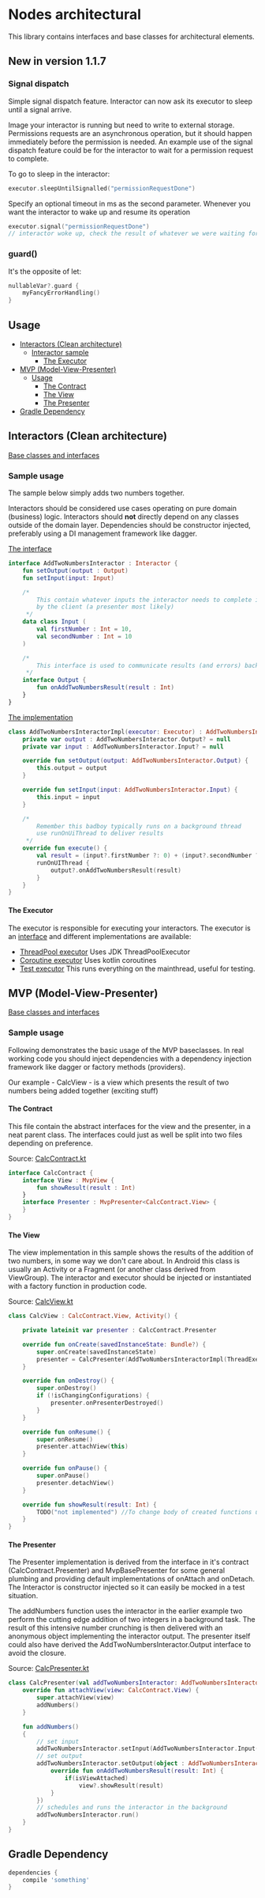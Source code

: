 # Nodes architectural
This library contains interfaces and base classes for architectural elements.

## New in version 1.1.7

### Signal dispatch
Simple signal dispatch feature. Interactor can now ask its executor to sleep until a signal arrive.

Image your interactor is running but need to write to external storage. Permissions requests are an
asynchronous operation, but it should happen immediately before the permission is needed.
An example use of the signal dispatch feature could be for the interactor to wait for a permission
request to complete.

To go to sleep in the interactor:

```kotlin
executor.sleepUntilSignalled("permissionRequestDone")
```

Specify an optional timeout in ms as the second parameter.
Whenever you want the interactor to wake up and resume its operation

```kotlin
executor.signal("permissionRequestDone")
// interactor woke up, check the result of whatever we were waiting for and continue
```

### guard()
It's the opposite of let:

```kotlin
nullableVar?.guard {
	myFancyErrorHandling()
}
```


## Usage
  * [Interactors (Clean architecture)](#interactors-clean-architecture)
	 * [Interactor sample](#interactor-sample)
		* [The Executor](#the-executor)
  * [MVP (Model-View-Presenter)](#mvp-model-view-presenter)
	 * [Usage](#usage)
		* [The Contract](#the-contract)
		* [The View](#the-view)
		* [The Presenter](#the-presenter)
  * [Gradle Dependency](#gradle-dependency)


## Interactors (Clean architecture)
[Base classes and interfaces](app/src/main/java/dk/nodes/arch/domain/interactor)

### Sample usage
The sample below simply adds two numbers together.
 
Interactors should be considered use cases operating on pure domain (business) logic. 
Interactors should __not__ directly depend on any classes outside of the domain layer. 
Dependencies should be constructor injected, preferably using a DI
management framework like dagger.

[The interface](app/src/main/java/dk/nodes/arch/domain/interactor/sample/AddTwoNumbersInteractor.kt)
```kotlin
interface AddTwoNumbersInteractor : Interactor {
    fun setOutput(output : Output)
    fun setInput(input: Input)

    /*
        This contain whatever inputs the interactor needs to complete its job, it is set before a call to run()
        by the client (a presenter most likely)
     */
    data class Input (
        val firstNumber : Int = 10,
        val secondNumber : Int = 10
    )

    /*
        This interface is used to communicate results (and errors) back to the client (presenter)
     */
    interface Output {
        fun onAddTwoNumbersResult(result : Int)
    }
}
```

[The implementation](app/src/main/java/dk/nodes/arch/domain/interactor/sample/AddTwoNumbersInteractorImpl.kt)
```kotlin
class AddTwoNumbersInteractorImpl(executor: Executor) : AddTwoNumbersInteractor, BaseInteractor(executor)  {
    private var output : AddTwoNumbersInteractor.Output? = null
    private var input : AddTwoNumbersInteractor.Input? = null

    override fun setOutput(output: AddTwoNumbersInteractor.Output) {
        this.output = output
    }

    override fun setInput(input: AddTwoNumbersInteractor.Input) {
        this.input = input
    }

    /*
        Remember this badboy typically runs on a background thread
        use runOnUiThread to deliver results
     */
    override fun execute() {
        val result = (input?.firstNumber ?: 0) + (input?.secondNumber ?: 0)
        runOnUIThread {
            output?.onAddTwoNumbersResult(result)
        }
    }
}
```

#### The Executor
The executor is responsible for executing your interactors. The executor is an [interface](app/src/main/java/dk/nodes/arch/domain/executor/Executor.kt) and different implementations are
available:

- [ThreadPool executor](app/src/main/java/dk/nodes/arch/domain/executor/ThreadExecutor.kt) Uses JDK ThreadPoolExecutor
- [Coroutine executor](app/src/main/java/dk/nodes/arch/domain/executor/KoroutineExecutor.kt) Uses kotlin coroutines
- [Test executor](app/src/main/java/dk/nodes/arch/domain/executor/TestExecutor.kt) This runs everything on the mainthread, useful for testing.


## MVP (Model-View-Presenter)
[Base classes and interfaces](app/src/main/java/dk/nodes/arch/presentation/mvp)

### Sample usage
Following demonstrates the basic usage of the MVP baseclasses. In real working code you should inject dependencies with a
dependency injection framework like dagger or factory methods (providers).

Our example - CalcView - is a view which presents the result of two numbers being added together (exciting stuff) 

#### The Contract
This file contain the abstract interfaces for the view and the presenter, in a neat parent class. The interfaces
could just as well be split into two files depending on preference.

Source: [CalcContract.kt](app/src/main/java/dk/nodes/arch/presentation/sample/CalcContract.kt)

```kotlin
interface CalcContract {
    interface View : MvpView {
        fun showResult(result : Int)
    }
    interface Presenter : MvpPresenter<CalcContract.View> {
    }
}
```

#### The View
The view implementation in this sample shows the results of the addition of two numbers, in some way
we don't care about. In Android this class is usually an Activity or a Fragment (or another class derived from ViewGroup).
The interactor and executor should be injected or instantiated with a factory function in production code.

Source: [CalcView.kt](app/src/main/java/dk/nodes/arch/presentation/sample/CalcView.kt)

```kotlin
class CalcView : CalcContract.View, Activity() {

    private lateinit var presenter : CalcContract.Presenter

    override fun onCreate(savedInstanceState: Bundle?) {
        super.onCreate(savedInstanceState)
        presenter = CalcPresenter(AddTwoNumbersInteractorImpl(ThreadExecutor()))
    }

    override fun onDestroy() {
        super.onDestroy()
        if (!isChangingConfigurations) {
            presenter.onPresenterDestroyed()
        }
    }

    override fun onResume() {
        super.onResume()
        presenter.attachView(this)
    }

    override fun onPause() {
        super.onPause()
        presenter.detachView()
    }

    override fun showResult(result: Int) {
        TODO("not implemented") //To change body of created functions use File | Settings | File Templates.
    }
}
```

#### The Presenter
The Presenter implementation is derived from the interface in it's contract (CalcContract.Presenter) and MvpBasePresenter for some
general plumbing and providing default implementations of onAttach and onDetach. The Interactor is constructor injected so it
can easily be mocked in a test situation.

The addNumbers function uses the interactor in the earlier example two perform the cutting edge addition of two integers in
a background task. The result of this intensive number crunching is then delivered with an anonymous object implementing the interactor
output. The presenter itself could also have derived the AddTwoNumbersInteractor.Output interface to avoid the closure.

Source: [CalcPresenter.kt](app/src/main/java/dk/nodes/arch/presentation/sample/CalcPresenter.kt)

```kotlin
class CalcPresenter(val addTwoNumbersInteractor: AddTwoNumbersInteractor) : CalcContract.Presenter, MvpBasePresenter<CalcContract.View>() {
    override fun attachView(view: CalcContract.View) {
        super.attachView(view)
        addNumbers()
    }

    fun addNumbers()
    {
        // set input
        addTwoNumbersInteractor.setInput(AddTwoNumbersInteractor.Input(20, 30))
        // set output
        addTwoNumbersInteractor.setOutput(object : AddTwoNumbersInteractor.Output {
            override fun onAddTwoNumbersResult(result: Int) {
                if(isViewAttached)
                    view?.showResult(result)
            }
        })
        // schedules and runs the interactor in the background
        addTwoNumbersInteractor.run()
    }
}
```

## Gradle Dependency
```groovy
dependencies {
	compile 'something'
}
```
